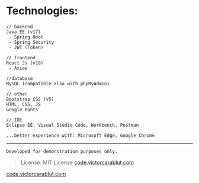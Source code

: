 # Technologies:

```
// backend
Java EE (v17)
 - Spring Boot
 - Spring Security
 - JWT (Token)
```

```
// frontend
React Js (v18)
 - Axios
```

```
//database
MySQL (compatible also with phpMyAdmin)
```

```
// other
Bootstrap CSS (v5)
HTML, CSS, JS
Google Fonts
```

```
// IDE
Eclipse EE, Visual Studio Code, Workbench, Postman

...better experience with: Microsoft Edge, Google Chrome
```

_____________

`Developed for demonstration purposes only.`

> License: MIT License [code.victorcarablut.com](https://code.victorcarablut.com)

[code.victorcarablut.com](https://code.victorcarablut.com)
